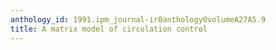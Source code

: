 ```yaml
---
anthology_id: 1991.ipm_journal-ir0anthology0volumeA27A5.9
title: A matrix model of circulation control
---
```

